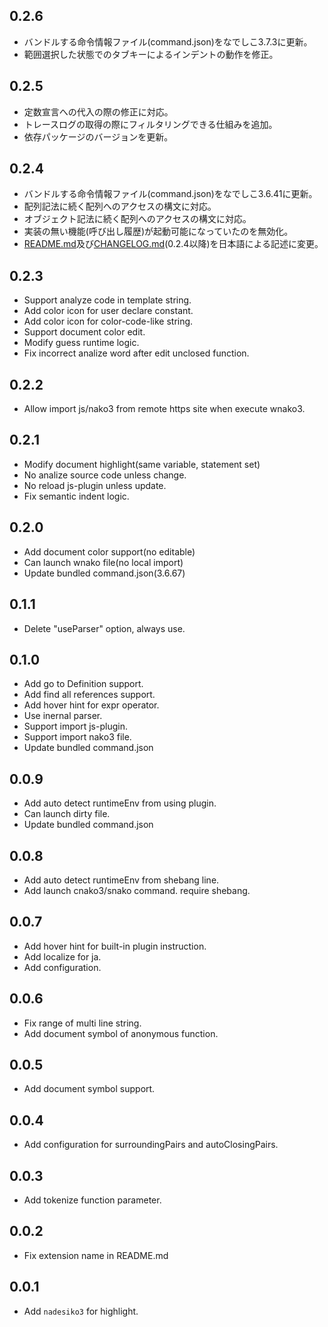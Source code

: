 ## 0.2.6
- バンドルする命令情報ファイル(command.json)をなでしこ3.7.3に更新。
- 範囲選択した状態でのタブキーによるインデントの動作を修正。

## 0.2.5
- 定数宣言への代入の際の修正に対応。
- トレースログの取得の際にフィルタリングできる仕組みを追加。
- 依存パッケージのバージョンを更新。

## 0.2.4
- バンドルする命令情報ファイル(command.json)をなでしこ3.6.41に更新。
- 配列記法に続く配列へのアクセスの構文に対応。
- オブジェクト記法に続く配列へのアクセスの構文に対応。
- 実装の無い機能(呼び出し履歴)が起動可能になっていたのを無効化。
- [README.md](README.md)及び[CHANGELOG.md](CHANGELOG.md)(0.2.4以降)を日本語による記述に変更。

## 0.2.3
- Support analyze code in template string.
- Add color icon for user declare constant.
- Add color icon for color-code-like string.
- Support document color edit.
- Modify guess runtime logic.
- Fix incorrect analize word after edit unclosed function.

## 0.2.2
- Allow import js/nako3 from remote https site when execute wnako3.

## 0.2.1
- Modify document highlight(same variable, statement set)
- No analize source code unless change.
- No reload js-plugin unless update.
- Fix semantic indent logic.

## 0.2.0
- Add document color support(no editable)
- Can launch wnako file(no local import)
- Update bundled command.json(3.6.67)

## 0.1.1
- Delete "useParser" option, always use.

## 0.1.0
- Add go to Definition support.
- Add find all references support.
- Add hover hint for expr operator.
- Use inernal parser.
- Support import js-plugin.
- Support import nako3 file.
- Update bundled command.json 

## 0.0.9
- Add auto detect runtimeEnv from using plugin.
- Can launch dirty file.
- Update bundled command.json 

## 0.0.8
- Add auto detect runtimeEnv from shebang line.
- Add launch cnako3/snako command. require shebang.

## 0.0.7
- Add hover hint for built-in plugin instruction.
- Add localize for ja.
- Add configuration.

## 0.0.6
- Fix range of multi line string.
- Add document symbol of anonymous function.

## 0.0.5
- Add document symbol support. 

## 0.0.4
- Add configuration for surroundingPairs and autoClosingPairs.

## 0.0.3
- Add tokenize function parameter.

## 0.0.2
- Fix extension name in README.md

## 0.0.1
- Add `nadesiko3` for highlight.
